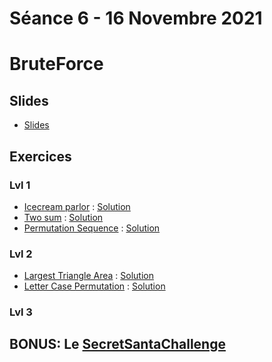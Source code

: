 # Séance 6 - 16 Novembre 2021
# BruteForce
## Slides
  - [Slides](Cours6-BruteForce.pdf)
## Exercices
### Lvl 1
  - [Icecream parlor](https://www.hackerrank.com/challenges/icecream-parlor/problem) : [Solution](icecreamparlor.py)
  - [Two sum](https://leetcode.com/problems/two-sum/) : [Solution](twosum.py)
  - [Permutation Sequence](https://leetcode.com/problems/permutation-sequence/) : [Solution](PermutationSequence.py)

### Lvl 2
  - [Largest Triangle Area](https://leetcode.com/problems/largest-triangle-area/) : [Solution](triangleArea.py)
  - [Letter Case Permutation](https://leetcode.com/problems/letter-case-permutation/) : [Solution](LetterCasePermutation.py)

### Lvl 3

## BONUS: Le [SecretSantaChallenge](https://github.com/INSAlgo/SecretSantaChallenge)
